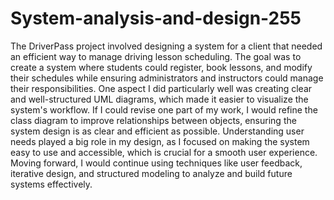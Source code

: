 # System-analysis-and-design-255

The DriverPass project involved designing a system for a client that needed an efficient way to manage driving lesson scheduling. The goal was to create a system where students could register, book lessons, and modify their schedules while ensuring administrators and instructors could manage their responsibilities. One aspect I did particularly well was creating clear and well-structured UML diagrams, which made it easier to visualize the system's workflow. If I could revise one part of my work, I would refine the class diagram to improve relationships between objects, ensuring the system design is as clear and efficient as possible. Understanding user needs played a big role in my design, as I focused on making the system easy to use and accessible, which is crucial for a smooth user experience. Moving forward, I would continue using techniques like user feedback, iterative design, and structured modeling to analyze and build future systems effectively.
